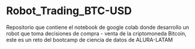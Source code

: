# Robot_Trading_BTC-USD
Repositorio que contiene el notebook de google colab donde desarrollo un robot que toma decisiones de compra - venta de la criptomoneda Bitcoin, este es un reto del bootcamp de ciencia de datos de ALURA-LATAM
